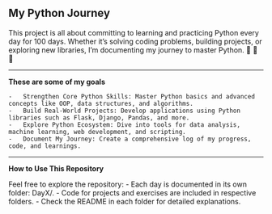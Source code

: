## My Python Journey 

This project is all about committing to learning and practicing Python every day for 100 days. Whether it’s solving coding problems, building projects, or exploring new libraries, I’m documenting my journey to master Python. 🎉 🎉 🎉 

---------------------------------------------------------------------------------------------------------------------------------------------------------------------------------------

**These are some of my goals**

	-	Strengthen Core Python Skills: Master Python basics and advanced concepts like OOP, data structures, and algorithms.
	-	Build Real-World Projects: Develop applications using Python libraries such as Flask, Django, Pandas, and more.
	-	Explore Python Ecosystem: Dive into tools for data analysis, machine learning, web development, and scripting.
	-	Document My Journey: Create a comprehensive log of my progress, code, and learnings.

---------------------------------------------------------------------------------------------------------------------------------------------------------------------------------------
**How to Use This Repository**

Feel free to explore the repository:
	-	Each day is documented in its own folder: DayX/.
	-	Code for projects and exercises are included in respective folders.
	-	Check the README in each folder for detailed explanations.